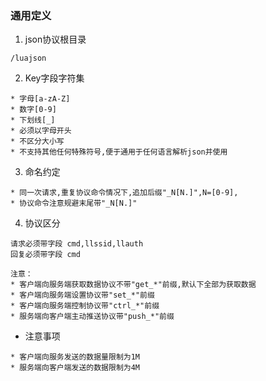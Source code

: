 ### 通用定义

1. json协议根目录

```
/luajson
```

2. Key字段字符集

```
* 字母[a-zA-Z]
* 数字[0-9]
* 下划线[_]
* 必须以字母开头
* 不区分大小写
* 不支持其他任何特殊符号,便于通用于任何语言解析json并使用
```

3. 命名约定

```
* 同一次请求,重复协议命令情况下,追加后缀"_N[N.]",N=[0-9],
* 协议命令注意规避末尾带"_N[N.]"
```

4. 协议区分

```
请求必须带字段 cmd,llssid,llauth
回复必须带字段 cmd

注意：
* 客户端向服务端获取数据协议不带"get_*"前缀,默认下全部为获取数据
* 客户端向服务端设置协议带"set_*"前缀
* 客户端向服务端控制协议带"ctrl_*"前缀
* 服务端向客户端主动推送协议带"push_*"前缀
```

* 注意事项

```
* 客户端向服务发送的数据量限制为1M
* 服务端向客户端发送的数据限制为4M
```
